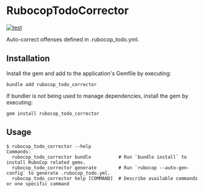 # RubocopTodoCorrector

[![test](https://github.com/r7kamura/rubocop_todo_corrector/actions/workflows/test.yml/badge.svg)](https://github.com/r7kamura/rubocop_todo_corrector/actions/workflows/test.yml)

Auto-correct offenses defined in .rubocop_todo.yml.

## Installation

Install the gem and add to the application's Gemfile by executing:

```
bundle add rubocop_todo_corrector
```

If bundler is not being used to manage dependencies, install the gem by executing:

```
gem install rubocop_todo_corrector
```

## Usage

```console
$ rubocop_todo_corrector --help
Commands:
  rubocop_todo_corrector bundle          # Run `bundle install` to install RuboCop related gems.
  rubocop_todo_corrector generate        # Run `rubocop --auto-gen-config` to generate .rubocop_todo.yml.
  rubocop_todo_corrector help [COMMAND]  # Describe available commands or one specific command
```
